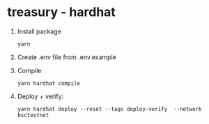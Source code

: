 # treasury - hardhat

1. Install package 
    ```
    yarn
    ``` 
    
2. Create .env file from .env.example
3. Compile
    ```
    yarn hardhat compile
    ```
4. Deploy + verify:
    ```
    yarn hardhat deploy --reset --tags deploy-verify  --network bsctestnet
    ```